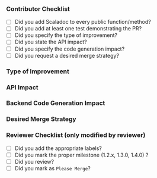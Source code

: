 ### Contributor Checklist

- [ ] Did you add Scaladoc to every public function/method?
- [ ] Did you add at least one test demonstrating the PR?
- [ ] Did you specify the type of improvement?
- [ ] Did you state the API impact?
- [ ] Did you specify the code generation impact?
- [ ] Did you request a desired merge strategy?

### Type of Improvement

<!-- Choose one or more from the following: -->
<!--   - bug fix                            -->
<!--   - performance improvement            -->
<!--   - documentation                      -->
<!--   - code refactoring                   -->
<!--   - code cleanup                       -->
<!--   - backend code generation            -->
<!--   - new feature/API                    -->

### API Impact

<!-- How would this affect the current API? Does this add, extend, deprecate, remove, or break any existing API? -->

### Backend Code Generation Impact

<!-- Does this change any generated Verilog?  -->
<!-- How does it change it or in what circumstances would it?  -->

### Desired Merge Strategy

<!-- If approved, how should this PR be merged? -->
<!-- Options are: -->
<!--   - Squash: The PR will be squashed and merged (choose this if you have no preference. -->
<!--   - Rebase: You will rebase the PR onto master and it will be merged with a merge commit. -->

### Reviewer Checklist (only modified by reviewer)
- [ ] Did you add the appropriate labels?
- [ ] Did you mark the proper milestone (1.2.x, 1.3.0, 1.4.0) ?
- [ ] Did you review?
- [ ] Did you mark as `Please Merge`?
